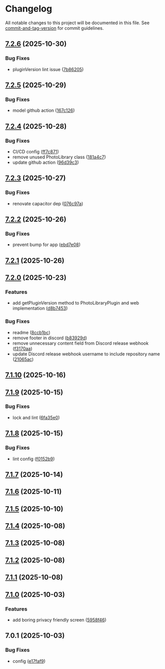 # Changelog

All notable changes to this project will be documented in this file. See [commit-and-tag-version](https://github.com/absolute-version/commit-and-tag-version) for commit guidelines.

## [7.2.6](https://github.com/Cap-go/capacitor-photo-library/compare/7.2.5...7.2.6) (2025-10-30)


### Bug Fixes

* pluginVersion lint issue ([7b86205](https://github.com/Cap-go/capacitor-photo-library/commit/7b86205f41edcc8d5dc5b401d0747961a9dba477))

## [7.2.5](https://github.com/Cap-go/capacitor-photo-library/compare/7.2.4...7.2.5) (2025-10-29)


### Bug Fixes

* model github action ([167c126](https://github.com/Cap-go/capacitor-photo-library/commit/167c12649cf9f8e8abf5cb18316d6065613cf499))

## [7.2.4](https://github.com/Cap-go/capacitor-photo-library/compare/7.2.3...7.2.4) (2025-10-28)


### Bug Fixes

* CI/CD config ([ff7c871](https://github.com/Cap-go/capacitor-photo-library/commit/ff7c871829df395e920c300b39d3daa7568f0356))
* remove unused PhotoLibrary class ([181a4c7](https://github.com/Cap-go/capacitor-photo-library/commit/181a4c7fa3f69c524fb8ee6c01aa81172fb26e4a))
* update github action ([96d39c3](https://github.com/Cap-go/capacitor-photo-library/commit/96d39c337823e987a7e4e85dbe118b6963434b3f))

## [7.2.3](https://github.com/Cap-go/capacitor-photo-library/compare/7.2.2...7.2.3) (2025-10-27)


### Bug Fixes

* renovate capacitor dep ([076c97a](https://github.com/Cap-go/capacitor-photo-library/commit/076c97a1b4a90189dd3ab490dc4601e8b38c48f4))

## [7.2.2](https://github.com/Cap-go/capacitor-photo-library/compare/7.2.1...7.2.2) (2025-10-26)


### Bug Fixes

* prevent bump for app ([ebd7e08](https://github.com/Cap-go/capacitor-photo-library/commit/ebd7e08a40fd1d5661028c3b5d3e6e6eefd9f996))

## [7.2.1](https://github.com/Cap-go/capacitor-photo-library/compare/7.2.0...7.2.1) (2025-10-26)

## [7.2.0](https://github.com/Cap-go/capacitor-photo-library/compare/7.1.10...7.2.0) (2025-10-23)


### Features

* add getPluginVersion method to PhotoLibraryPlugin and web implementation ([d8b7453](https://github.com/Cap-go/capacitor-photo-library/commit/d8b74530b9e251c11297e4b5dfd5a3737ecd3c1d))


### Bug Fixes

* readme ([8ccb1bc](https://github.com/Cap-go/capacitor-photo-library/commit/8ccb1bc613e3f15e2ade9f0af5e2d99a24e5e6a6))
* remove footer in discord ([b83929d](https://github.com/Cap-go/capacitor-photo-library/commit/b83929dcd78563e18fcf8c21f159d5b296d9a30c))
* remove unnecessary content field from Discord release webhook ([f3170aa](https://github.com/Cap-go/capacitor-photo-library/commit/f3170aa7a4f27421a4cd54400bc5d17d1ea0240a))
* update Discord release webhook username to include repository name ([21065ac](https://github.com/Cap-go/capacitor-photo-library/commit/21065ac30a069db9fcf9fb00038c2715e909fea5))

## [7.1.10](https://github.com/Cap-go/capacitor-photo-library/compare/7.1.9...7.1.10) (2025-10-16)

## [7.1.9](https://github.com/Cap-go/capacitor-photo-library/compare/7.1.8...7.1.9) (2025-10-15)


### Bug Fixes

* lock and lint ([6fa35e0](https://github.com/Cap-go/capacitor-photo-library/commit/6fa35e040fd4f2add599bc65a9f2e16eefc59029))

## [7.1.8](https://github.com/Cap-go/capacitor-photo-library/compare/7.1.7...7.1.8) (2025-10-15)


### Bug Fixes

* lint config ([f0152b9](https://github.com/Cap-go/capacitor-photo-library/commit/f0152b9c4066b98dc3e39fd0dd9d0a1b5ec55bae))

## [7.1.7](https://github.com/Cap-go/capacitor-photo-library/compare/7.1.6...7.1.7) (2025-10-14)

## [7.1.6](https://github.com/Cap-go/capacitor-photo-library/compare/7.1.5...7.1.6) (2025-10-11)

## [7.1.5](https://github.com/Cap-go/capacitor-photo-library/compare/7.1.4...7.1.5) (2025-10-10)

## [7.1.4](https://github.com/Cap-go/capacitor-photo-library/compare/7.1.3...7.1.4) (2025-10-08)

## [7.1.3](https://github.com/Cap-go/capacitor-photo-library/compare/7.1.2...7.1.3) (2025-10-08)

## [7.1.2](https://github.com/Cap-go/capacitor-photo-library/compare/7.1.1...7.1.2) (2025-10-08)

## [7.1.1](https://github.com/Cap-go/capacitor-photo-library/compare/7.1.0...7.1.1) (2025-10-08)

## [7.1.0](https://github.com/Cap-go/capacitor-photo-library/compare/7.0.1...7.1.0) (2025-10-03)


### Features

* add boring privacy friendly screen ([5958f46](https://github.com/Cap-go/capacitor-photo-library/commit/5958f46a3a487e430647d38554e5e227d4c2fd5b))

## 7.0.1 (2025-10-03)


### Bug Fixes

* config ([e17faf9](https://github.com/Cap-go/capacitor-photo-library/commit/e17faf9a39949a4a8736bbecf2ff99923d21cf3f))

